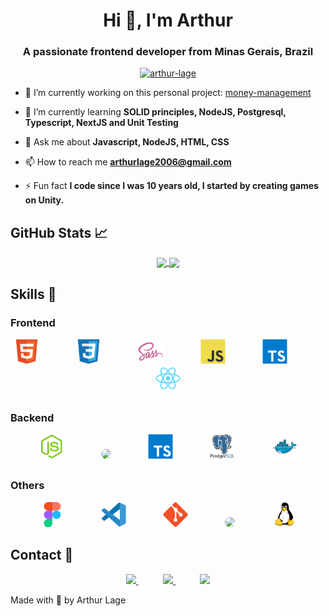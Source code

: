 <h1 align="center">Hi 👋, I'm Arthur</h1>

<h3 align="center">A passionate frontend developer from Minas Gerais, Brazil</h3>

<p align="center"> <a href="https://github.com/ryo-ma/github-profile-trophy"><img src="https://github-profile-trophy.vercel.app/?username=arthur-lage" alt="arthur-lage" /></a> </p>

- 🔭 I’m currently working on this personal project: [money-management](https://github.com/arthur-lage/money-management)

- 🌱 I’m currently learning **SOLID principles, NodeJS, Postgresql, Typescript, NextJS and Unit Testing**

- 💬 Ask me about **Javascript, NodeJS, HTML, CSS**

- 📫 How to reach me **arthurlage2006@gmail.com**

- ⚡ Fun fact **I code since I was 10 years old, I started by creating games on Unity.**

## GitHub Stats 📈

<p align="center">
  <a href="https://github.com/anuraghazra/github-readme-stats">
    <img
      align="center"
      src="https://github-readme-stats.vercel.app/api/top-langs/?username=arthur-lage&layout=compact&langs_count=7&theme=dracula"
    />
  </a>
  <a href="https://github.com/anuraghazra/github-readme-stats">
    <img
      align="center"
      height="165"
      src="https://github-readme-stats.vercel.app/api?username=arthur-lage&show_icons=true&theme=dracula&include_all_commits=true&count_private=true"
    />
  </a>
</p>

## Skills 🧠

### Frontend

<div align="center">
    <img height="40" src="https://raw.githubusercontent.com/devicons/devicon/master/icons/html5/html5-original.svg">
    &nbsp;&nbsp;&nbsp;&nbsp;&nbsp;&nbsp;&nbsp;&nbsp;&nbsp;&nbsp;&nbsp;&nbsp;&nbsp;
    <img height="40" src="https://raw.githubusercontent.com/devicons/devicon/master/icons/css3/css3-original.svg">
    &nbsp;&nbsp;&nbsp;&nbsp;&nbsp;&nbsp;&nbsp;&nbsp;&nbsp;&nbsp;&nbsp;&nbsp;&nbsp;
    <img height="40" src="https://raw.githubusercontent.com/devicons/devicon/master/icons/sass/sass-original.svg">
    &nbsp;&nbsp;&nbsp;&nbsp;&nbsp;&nbsp;&nbsp;&nbsp;&nbsp;&nbsp;&nbsp;&nbsp;&nbsp;
    <img height="40" src="https://raw.githubusercontent.com/devicons/devicon/master/icons/javascript/javascript-original.svg">
    &nbsp;&nbsp;&nbsp;&nbsp;&nbsp;&nbsp;&nbsp;&nbsp;&nbsp;&nbsp;&nbsp;&nbsp;&nbsp;
    <img height="40" src="https://raw.githubusercontent.com/devicons/devicon/master/icons/typescript/typescript-original.svg">
    &nbsp;&nbsp;&nbsp;&nbsp;&nbsp;&nbsp;&nbsp;&nbsp;&nbsp;&nbsp;&nbsp;&nbsp;&nbsp;
    <img height="40" src="https://raw.githubusercontent.com/devicons/devicon/master/icons/react/react-original.svg">
</div>

##
  
### Backend
  
<div align="center">
    <img height="40" src="https://raw.githubusercontent.com/devicons/devicon/master/icons/nodejs/nodejs-original.svg">
    &nbsp;&nbsp;&nbsp;&nbsp;&nbsp;&nbsp;&nbsp;&nbsp;&nbsp;&nbsp;&nbsp;&nbsp;&nbsp;
    <img height="auto" width="40" style="border-radius:50%" src="https://w7.pngwing.com/pngs/925/447/png-transparent-express-js-node-js-javascript-mongodb-node-js-text-trademark-logo.png">
    &nbsp;&nbsp;&nbsp;&nbsp;&nbsp;&nbsp;&nbsp;&nbsp;&nbsp;&nbsp;&nbsp;&nbsp;&nbsp;
    <img height="40" src="https://raw.githubusercontent.com/devicons/devicon/master/icons/typescript/typescript-original.svg">
     &nbsp;&nbsp;&nbsp;&nbsp;&nbsp;&nbsp;&nbsp;&nbsp;&nbsp;&nbsp;&nbsp;&nbsp;&nbsp;
    <img height="40" src="https://github.com/devicons/devicon/blob/master/icons/postgresql/postgresql-original-wordmark.svg">
     &nbsp;&nbsp;&nbsp;&nbsp;&nbsp;&nbsp;&nbsp;&nbsp;&nbsp;&nbsp;&nbsp;&nbsp;&nbsp;
    <img height="40" src="https://raw.githubusercontent.com/devicons/devicon/master/icons/docker/docker-original.svg">
</div>

##

### Others

<div align="center">
    <img height="40" src="https://raw.githubusercontent.com/devicons/devicon/master/icons/figma/figma-original.svg">
    &nbsp;&nbsp;&nbsp;&nbsp;&nbsp;&nbsp;&nbsp;&nbsp;&nbsp;&nbsp;&nbsp;&nbsp;&nbsp;
    <img height="40" src="https://raw.githubusercontent.com/devicons/devicon/master/icons/vscode/vscode-original.svg">
    &nbsp;&nbsp;&nbsp;&nbsp;&nbsp;&nbsp;&nbsp;&nbsp;&nbsp;&nbsp;&nbsp;&nbsp;&nbsp;
    <img height="40" src="https://raw.githubusercontent.com/devicons/devicon/master/icons/git/git-original.svg">
    &nbsp;&nbsp;&nbsp;&nbsp;&nbsp;&nbsp;&nbsp;&nbsp;&nbsp;&nbsp;&nbsp;&nbsp;&nbsp;
    <img height="auto" width="40" style="border-radius:50%" src="https://github.githubassets.com/images/modules/logos_page/GitHub-Mark.png">
    &nbsp;&nbsp;&nbsp;&nbsp;&nbsp;&nbsp;&nbsp;&nbsp;&nbsp;&nbsp;&nbsp;&nbsp;&nbsp;
    <img height="40" src="https://raw.githubusercontent.com/devicons/devicon/master/icons/linux/linux-original.svg">
</div>

## Contact 📱

<p align="center">
    <a href="https://github.com/arthur-lage">
        <img  src="https://img.shields.io/badge/github-%23100000.svg?&style=for-the-badge&logo=github&logoColor=white&link=mailto:https://github.com/arthur-lage">
    </a>
    &nbsp;&nbsp;&nbsp;&nbsp;&nbsp;&nbsp;&nbsp;&nbsp;&nbsp;
    <a href="mailto:arthurlage2006@gmail.com">
        <img src="https://img.shields.io/badge/gmail-D14836?&style=for-the-badge&logo=gmail&logoColor=white&link=mailto:arthurlage2006@gmail.com">
    </a>
    &nbsp;&nbsp;&nbsp;&nbsp;&nbsp;&nbsp;&nbsp;&nbsp;&nbsp;
    <a href="https://www.linkedin.com/in/arthur-lage/">
        <img src="https://img.shields.io/badge/linkedin-%230077B5.svg?&style=for-the-badge&logo=linkedin&logoColor=white&link=mailto:https://www.linkedin.com/in/mateusaraujobarros/">
    </a>
</p>

<p>Made with 💜 by Arthur Lage</p>
